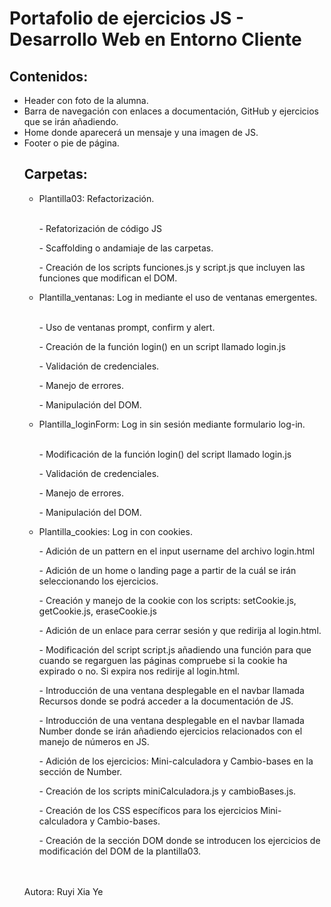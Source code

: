 <h1>Portafolio de ejercicios JS - Desarrollo Web en Entorno Cliente</h1>

<h2>Contenidos:</h2>
<ul>
  <li>Header con foto de la alumna.</li>
  <li>Barra de navegación con enlaces a documentación, GitHub y ejercicios que se irán añadiendo.</li>
  <li>Home donde aparecerá un mensaje y una imagen de JS.</li>
  <li>Footer o pie de página.</li>

<h2>Carpetas:</h2>
<ul>
  <li>Plantilla03: Refactorización.</li>
  <br/>
  <p>- Refatorización de código JS</p>
  <p>- Scaffolding o andamiaje de las carpetas.</p>
  <p>- Creación de los scripts funciones.js y script.js que incluyen las funciones que modifican el DOM.</p>

  <li>Plantilla_ventanas: Log in mediante el uso de ventanas emergentes.</li>
  <br/>
  <p>- Uso de ventanas prompt, confirm y alert.</p>
  <p>- Creación de la función login() en un script llamado login.js</p>
  <p>- Validación de credenciales.</p>
  <p>- Manejo de errores.</p>
  <p>- Manipulación del DOM.</p>

  <li>Plantilla_loginForm: Log in sin sesión mediante formulario log-in.</li>
  <br/>
  <p>- Modificación de la función login() del script llamado login.js</p>
  <p>- Validación de credenciales.</p>
  <p>- Manejo de errores.</p>
  <p>- Manipulación del DOM.</p>

  <li>Plantilla_cookies: Log in con cookies.</li>
  <p>- Adición de un pattern en el input username del archivo login.html</p>
  <p>- Adición de un home o landing page a partir de la cuál se irán seleccionando los ejercicios.</p>
  <p>- Creación y manejo de la cookie con los scripts: setCookie.js, getCookie.js, eraseCookie.js</p>
  <p>- Adición de un enlace para cerrar sesión y que redirija al login.html.</p>
  <p>- Modificación del script script.js añadiendo una función para que cuando se regarguen las páginas compruebe si la cookie ha expirado o no. Si expira nos redirije al login.html.</p>
  <p>- Introducción de una ventana desplegable en el navbar llamada Recursos donde se podrá acceder a la documentación de JS.</p>
  <p>- Introducción de una ventana desplegable en el navbar llamada Number donde se irán añadiendo ejercicios relacionados con el manejo de números en JS.</p>
  <p>- Adición de los ejercicios: Mini-calculadora y Cambio-bases en la sección de Number.</p>
  <p>- Creación de los scripts miniCalculadora.js y cambioBases.js.</p>
  <p>- Creación de los CSS específicos para los ejercicios Mini-calculadora y Cambio-bases.</p>
  <p>- Creación de la sección DOM donde se introducen los ejercicios de modificación del DOM de la plantilla03.</p>
</ul>
<br/>
<br/>
<footer>Autora: Ruyi Xia Ye</footer>
